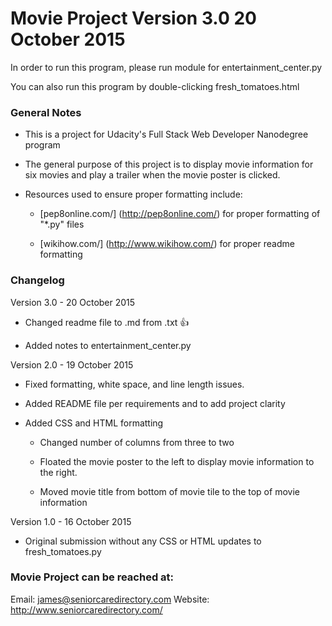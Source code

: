 # Movie Project Version 3.0 20 October 2015


In order to run this program, please run module for entertainment_center.py

You can also run this program by double-clicking fresh_tomatoes.html


### General Notes

- This is a project for Udacity's Full Stack Web Developer Nanodegree program

- The general purpose of this project is to display movie information for
  six movies and play a trailer when the movie poster is clicked.

- Resources used to ensure proper formatting include:

	- [pep8online.com/] (http://pep8online.com/) for proper formatting of "*.py" files

	- [wikihow.com/] (http://www.wikihow.com/) for proper readme formatting


### Changelog

Version 3.0 - 20 October 2015

- Changed readme file to .md from .txt  :+1:

- Added notes to entertainment_center.py

Version 2.0 - 19 October 2015 

- Fixed formatting, white space, and line length issues.

- Added README file per requirements and to add project clarity

- Added CSS and HTML formatting 

	- Changed number of columns from three to two

	- Floated the movie poster to the left to display movie information to the
	  right.

	- Moved movie title from bottom of movie tile to the top of movie
	  information


Version 1.0 - 16 October 2015 

- Original submission without any CSS or HTML updates to fresh_tomatoes.py



### Movie Project can be reached at:

Email: james@seniorcaredirectory.com
Website: http://www.seniorcaredirectory.com/
